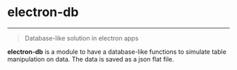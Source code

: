 # electron-db
---

> Database-like solution in electron apps

**electron-db** is a module to have a database-like functions to simulate table manipulation on data. The data is saved as a json flat file.